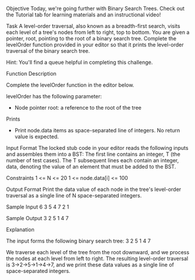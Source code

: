 Objective
Today, we're going further with Binary Search Trees. Check out the Tutorial tab for learning materials and an instructional video!

Task
A level-order traversal, also known as a breadth-first search, visits each level of a tree's nodes from left to right, top to bottom. You are given a pointer, root, pointing to the root of a binary search tree. Complete the levelOrder function provided in your editor so that it prints the level-order traversal of the binary search tree.

Hint: You'll find a queue helpful in completing this challenge.

Function Description

Complete the levelOrder function in the editor below.

levelOrder has the following parameter:
- Node pointer root: a reference to the root of the tree

Prints
- Print node.data items as space-separated line of integers. No return value is expected.

Input Format
The locked stub code in your editor reads the following inputs and assembles them into a BST:
The first line contains an integer, T (the number of test cases).
The T subsequent lines each contain an integer, data, denoting the value of an element that must be added to the BST.

Constraints
1 <= N <= 20
1 <= node.data[i] <= 100

Output Format
Print the data value of each node in the tree's level-order traversal as a single line of N space-separated integers.

Sample Input
6
3
5
4
7
2
1

Sample Output
3 2 5 1 4 7 

Explanation

The input forms the following binary search tree:
  3
 2 5
1 4 7

We traverse each level of the tree from the root downward, and we process the nodes at each level from left to right. The resulting level-order traversal is 3->2->5->1->4->7, and we print these data values as a single line of space-separated integers.